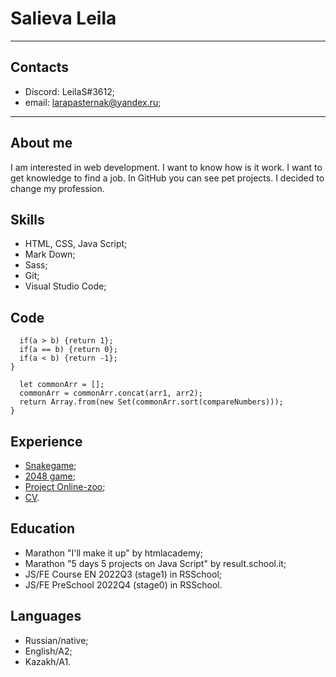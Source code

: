 # Salieva Leila
--------------------------------------------------------------------
## Contacts
- Discord: LeilaS#3612;
- email: larapasternak@yandex.ru;
--------------------------------------------------------------------
## About me
I am interested in web development. I want to know how is it work. I want to get knowledge to find a job. In GitHub you can see pet projects. I decided to change my profession. 
## Skills
- HTML, CSS, Java Script;
- Mark Down;
- Sass;
- Git;
- Visual Studio Code;
## Code
```function compareNumbers(a,b) {
  if(a > b) {return 1};
  if(a == b) {return 0};
  if(a < b) {return -1};
}
```
```function mergeArrays(arr1, arr2) {
  let commonArr = [];
  commonArr = commonArr.concat(arr1, arr2);
  return Array.from(new Set(commonArr.sort(compareNumbers)));
}
```

## Experience
- [Snakegame](https://github.com/LeilaS-88/Snake_game);
- [2048 game](https://github.com/LeilaS-88/2048_project);
- [Project Online-zoo](https://leilas-88.github.io/online-zoo/pages/main/);
- [CV](https://leilas-88.github.io/rsschool-cv_stage0-ru/).
## Education
- Marathon "I'll make it up" by htmlacademy;
- Marathon "5 days 5 projects on Java Script" by result.school.it;
- JS/FE Course EN 2022Q3 (stage1) in RSSchool;
- JS/FE PreSchool 2022Q4 (stage0) in RSSchool.
## Languages
- Russian/native;
- English/A2;
- Kazakh/A1.

